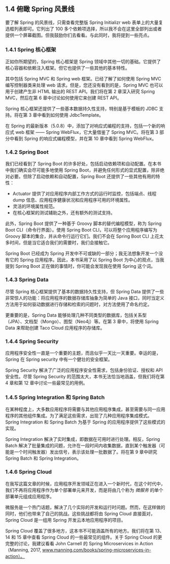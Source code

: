 ## 1.4	俯瞰 Spring 风景线

要了解 Spring 的风景线，只需查看完整版 Spring Initializr web 表单上的大量复选框列表即可。它列出了 100 多个依赖项选择，所以我不会在这里全部列出或者提供一个屏幕截图。但我鼓励你们去看看。与此同时，我将提到一些亮点。

### 1.4.1	Spring 核心框架

正如你所期望的，Spring 核心框架是 Spring 领域中其他一切的基础。它提供了核心容器和依赖注入框架。但它也提供了一些其他的基本特性。

其中包括 Spring MVC 和 Spring web 框架。已经了解了如何使用 Spring MVC 编写控制器类来处理 web 请求。但是，您还没有看到的是，Spring MVC 也可以用于创建产生非 HTML 输出的 REST API。我们将在第 2 章深入研究 Spring MVC，然后在第 6 章中讨论如何使用它来创建 REST API。

Spring 核心框架还提供了一些基本数据持久性支持，特别是基于模板的 JDBC 支持。将在第 3 章中看到如何使用 JdbcTemplate。

在 Spring 的最新版本（5.0.8）中，添加了对响应式编程的支持，包括一个新的响应式 web 框架 —— Spring WebFlux，它大量借鉴了 Spring MVC。将在第 3 部分中看到 Spring 的响应式编程模型，并在第 10 章中看到 Spring WebFlux。

### 1.4.2	Spring Boot

我们已经看到了 Spring Boot 的许多好处，包括启动依赖项和自动配置。在本书中我们确实会尽可能多地使用 Spring Boot，并避免任何形式的显式配置，除非绝对必要。但除了启动依赖和自动配置，Spring Boot 还提供了一些其他有用的特性：

- Actuator 提供了对应用程序内部工作方式的运行时监控，包括端点、线程 dump 信息、应用程序健康状况和应用程序可用的环境属性。
- 灵活的环境属性规范。
- 在核心框架的测试辅助之外，还有额外的测试支持。

此外，Spring Boot 提供了一种基于 Groovy 脚本的替代编程模型，称为 Spring Boot CLI（命令行界面）。使用 Spring Boot CLI，可以将整个应用程序编写为 Groovy 脚本的集合，并从命令行运行它们。我们不会在 Spring Boot CLI 上花太多时间，但是当它适合我们的需要时，我们会接触它。

Spring Boot 已经成为 Spring 开发中不可或缺的一部分；我无法想象开发一个没有它的 Spring 应用程序。因此，本书采用了以 Spring Boot 为中心的观点，当我提到 Spring Boot 正在做的事情时，你可能会发现我在使用 Spring 这个词。

### 1.4.3	Spring Data

尽管 Spring 核心框架提供了基本的数据持久性支持，但 Spring Data 提供了一些非常惊人的功能：将应用程序的数据存储库抽象为简单的 Java 接口，同时当定义方法用于如何驱动数据进行存储和检索的问题时，对方法使用了命名约定。

更重要的是，Spring Data 能够处理几种不同类型的数据库，包括关系型（JPA）、文档型（Mongo）、图型（Neo4j）等。在第 3 章中，将使用 Spring Data 来帮助创建 Taco Cloud 应用程序的存储库。

### 1.4.4	Spring Security

应用程序安全性一直是一个重要的主题，而且似乎一天比一天重要。幸运的是，Spring 在 Spring security 中有一个健壮的安全框架。

Spring Security 解决了广泛的应用程序安全性需求，包括身份验证、授权和 API 安全性。尽管 Spring Security 的范围太大，本书无法恰当地涵盖，但我们将在第 4 章和第 12 章中讨论一些最常见的用例。

### 1.4.5 Spring Integration 和 Spring Batch

在某种程度上，大多数应用程序将需要与其他应用程序集成，甚至需要与同一应用程序的其他组件集成。为了满足这些需求，出现了几种应用程序集成模式。Spring Integration 和 Spring Batch 为基于 Spring 的应用程序提供了这些模式的实现。

Spring Integration 解决了实时集成，即数据在可用时进行处理。相反，Spring Batch 解决了批量集成的问题，允许在一段时间内收集数据，直到某个触发器（可能是一个时间触发器）发出信号，表示该处理一批数据了。将在第 9 章中研究 Spring Batch 和 Spring Integration。

### 1.4.6	Spring Cloud

在我写这篇文章的时候，应用程序开发领域正在进入一个新时代，在这个时代中，我们不再将应用程序作为单个部署单元来开发，而是将由几个称为 *微服务* 的单个部署单元组成应用程序。

微服务是一个热门话题，解决了几个实际的开发和运行时问题。然而，在这样做的同时，他们也带来了自己的挑战。这些挑战都将由 Spring Cloud 直接面对，Spring Cloud 是一组用 Spring 开发云本地应用程序的项目。

Spring Cloud 覆盖了很多地方，这本书不可能涵盖所有的地方。我们将在第 13、14 和 15 章中查看 Spring Cloud 的一些最常见的组件。关于 Spring Cloud 的更完整的讨论，我建议看看 John Carnell 的 Spring Microservices in Action（Manning, 2017, www.manning.com/books/spring-microservices-in-action）。